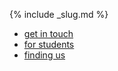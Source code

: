 {% include _slug.md %}

<nav>
    <ul class="submenu">
        <li><a href="#get-in-touch">get in touch</a></li>
        <li><a href="#for-students">for students</a></li>
        <li><a href="#finding-us">finding us</a></li>
    </ul>
</nav>